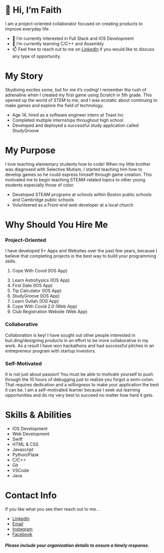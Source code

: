 # 👋 Hi, I’m Faith
I am a project-oriented collaborator focused on creating products to improve everyday life.
- 👀 I’m currently interested in Full Stack and IOS Development
- 🌱 I’m currently learning C/C++ and Assembly
- 📫 Feel free to reach out to me on [LinkedIn](https://www.linkedin.com/in/faith-r-8a1235191) if you would like to discuss any type of opportunity.

# My Story
Skydiving excites some, but for me it’s coding! I remember the rush of adrenaline when I created my first game using Scratch in 5th grade. This opened up the world of STEM to me, and I was ecstatic about continuing to make games and explore the field of technology.
- Age 14, hired as a software engineer intern at Toast Inc
- Completed multiple internships throughout high school
- Developed and deployed a successful study application called StudyGroove

# My Purpose
I love teaching elementary students how to code! When my little brother was diagnosed with Selective Mutism, I started teaching him how to develop games so he could express himself through game creation. This motivated me to begin teaching STEAM-related topics to other young students especially those of color.
- Developed STEAM programs at schools within Boston public schools and Cambridge public schools
- Volunteered as a Front-end web developer at a local church

# Why Should You Hire Me

### Project-Oriented 
I have developed 5+ Apps and Websites over the past few years, because 
I believe that completing projects is the best way to build your programming skills.
1. Cope With Covid (IOS App)  
<!-- - Image
- Description
- Availability -->

3. Learn Astrohysics (IOS App)
5. First Date (IOS App)
6. Tip Calculator (IOS App)
7. StudyGroove (IOS App)
8. Learn Gullah (IOS App)
9. Cope With Covid 2.0 (Web App)
10. Club Registration Website (Web App)

### Collaborative
Collaboration is key! I have sought out other people
                        interested in buil.ding/designing products in an effort
                        to be more collaborative in my work. As a result I have
                        won hackathons and had successful pitches in an entrepreneur
                        program with startup investors.

### Self-Motivated
It is not just about passion! You must be able to
                        motivate yourself to push through the 10 hours of debugging
                        just to realize you forgot a semi-colon. That requires dedication
                        and a willingness to make your application the best it can be. I am a self-motivated learner because I seek out learning opportunities and do my very best to succeed no matter how hard it gets.

# Skills & Abilities
- IOS Development
- Web Development
- Swift
- HTML & CSS
- Javascript
- Python/Flask
- C/C++
- Git
- VSCode
- Java

# Contact Info
If you like what you see then reach out to me...
- [LinkedIn](https://www.linkedin.com/in/faith-r-8a1235191)
- [Email](mailto:cyber.faith@yahoo.com)
- [Instagram](https://www.instagram.com/faith_pzr/)
- [Facebook](https://www.facebook.com/faith.rounds.96)
##### Please include your organization details to ensure a timely response.
